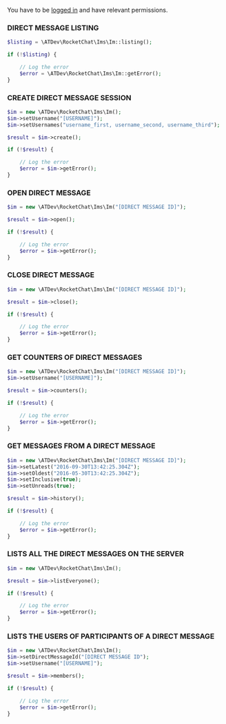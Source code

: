 You have to be [logged in](../..) and have relevant permissions.

### DIRECT MESSAGE LISTING

```php
$listing = \ATDev\RocketChat\Ims\Im::listing();

if (!$listing) {

	// Log the error
	$error = \ATDev\RocketChat\Ims\Im::getError();
}
```

### CREATE DIRECT MESSAGE SESSION

```php
$im = new \ATDev\RocketChat\Ims\Im();
$im->setUsername("[USERNAME]");
$im->setUsernames("username_first, username_second, username_third");

$result = $im->create();

if (!$result) {

	// Log the error
	$error = $im->getError();
}
```

### OPEN DIRECT MESSAGE

```php
$im = new \ATDev\RocketChat\Ims\Im("[DIRECT MESSAGE ID]");

$result = $im->open();

if (!$result) {

	// Log the error
	$error = $im->getError();
}
```

### CLOSE DIRECT MESSAGE

```php
$im = new \ATDev\RocketChat\Ims\Im("[DIRECT MESSAGE ID]");

$result = $im->close();

if (!$result) {

	// Log the error
	$error = $im->getError();
}
```

### GET COUNTERS OF DIRECT MESSAGES

```php
$im = new \ATDev\RocketChat\Ims\Im("[DIRECT MESSAGE ID]");
$im->setUsername("[USERNAME]");

$result = $im->counters();

if (!$result) {

	// Log the error
	$error = $im->getError();
}
```

### GET MESSAGES FROM A DIRECT MESSAGE

```php
$im = new \ATDev\RocketChat\Ims\Im("[DIRECT MESSAGE ID]");
$im->setLatest("2016-09-30T13:42:25.304Z");
$im->setOldest("2016-05-30T13:42:25.304Z");
$im->setInclusive(true);
$im->setUnreads(true);

$result = $im->history();

if (!$result) {

	// Log the error
	$error = $im->getError();
}
```

### LISTS ALL THE DIRECT MESSAGES ON THE SERVER

```php
$im = new \ATDev\RocketChat\Ims\Im();

$result = $im->listEveryone();

if (!$result) {

	// Log the error
	$error = $im->getError();
}
```

### LISTS THE USERS OF PARTICIPANTS OF A DIRECT MESSAGE

```php
$im = new \ATDev\RocketChat\Ims\Im();
$im->setDirectMessageId("[DIRECT MESSAGE ID");
$im->setUsername("[USERNAME]");

$result = $im->members();

if (!$result) {

	// Log the error
	$error = $im->getError();
}
```
